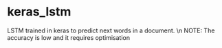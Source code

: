 # keras_lstm

LSTM trained in keras to predict next words in a document. \n
NOTE: The accuracy is low and it requires optimisation
